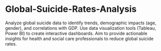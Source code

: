 # Global-Suicide-Rates-Analysis
Analyze global suicide data to identify trends, demographic impacts (age, gender), and correlations with GDP. Use data visualization tools (Tableau, Power BI) to create interactive dashboards. Aim to provide actionable insights for health and social care professionals to reduce global suicide rates.
